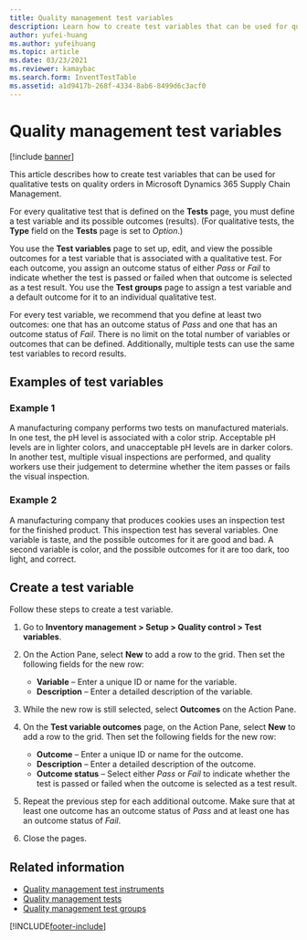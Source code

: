 ```yaml
---
title: Quality management test variables
description: Learn how to create test variables that can be used for qualitative tests on quality orders in Microsoft Dynamics 365 Supply Chain Management.
author: yufei-huang
ms.author: yufeihuang
ms.topic: article
ms.date: 03/23/2021
ms.reviewer: kamaybac
ms.search.form: InventTestTable
ms.assetid: a1d9417b-268f-4334-8ab6-8499d6c3acf0
---
```


# Quality management test variables

[!include [banner](../includes/banner.md)]

This article describes how to create test variables that can be used for qualitative tests on quality orders in Microsoft Dynamics 365 Supply Chain Management.

For every qualitative test that is defined on the **Tests** page, you must define a test variable and its possible outcomes (results). (For qualitative tests, the **Type** field on the **Tests** page is set to *Option*.)

You use the **Test variables** page to set up, edit, and view the possible outcomes for a test variable that is associated with a qualitative test. For each outcome, you assign an outcome status of either *Pass* or *Fail* to indicate whether the test is passed or failed when that outcome is selected as a test result. You use the **Test groups** page to assign a test variable and a default outcome for it to an individual qualitative test.

For every test variable, we recommend that you define at least two outcomes: one that has an outcome status of *Pass* and one that has an outcome status of *Fail*. There is no limit on the total number of variables or outcomes that can be defined. Additionally, multiple tests can use the same test variables to record results.

## Examples of test variables

### Example 1

A manufacturing company performs two tests on manufactured materials. In one test, the pH level is associated with a color strip. Acceptable pH levels are in lighter colors, and unacceptable pH levels are in darker colors. In another test, multiple visual inspections are performed, and quality workers use their judgement to determine whether the item passes or fails the visual inspection.

### Example 2

A manufacturing company that produces cookies uses an inspection test for the finished product. This inspection test has several variables. One variable is taste, and the possible outcomes for it are good and bad. A second variable is color, and the possible outcomes for it are too dark, too light, and correct.

## Create a test variable

Follow these steps to create a test variable.

1. Go to **Inventory management \> Setup \> Quality control \> Test variables**.
1. On the Action Pane, select **New** to add a row to the grid. Then set the following fields for the new row:

    - **Variable** – Enter a unique ID or name for the variable.
    - **Description** – Enter a detailed description of the variable.

1. While the new row is still selected, select **Outcomes** on the Action Pane.
1. On the **Test variable outcomes** page, on the Action Pane, select **New** to add a row to the grid. Then set the following fields for the new row:

    - **Outcome** – Enter a unique ID or name for the outcome.
    - **Description** – Enter a detailed description of the outcome.
    - **Outcome status** – Select either *Pass* or *Fail* to indicate whether the test is passed or failed when the outcome is selected as a test result.

1. Repeat the previous step for each additional outcome. Make sure that at least one outcome has an outcome status of *Pass* and at least one has an outcome status of *Fail*.
1. Close the pages.

## Related information

- [Quality management test instruments](quality-test-instruments.md)
- [Quality management tests](quality-tests.md)
- [Quality management test groups](quality-test-groups.md)

[!INCLUDE[footer-include](../../includes/footer-banner.md)]
